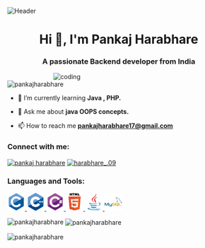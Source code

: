 ![Header](./https://github.com/PankajHarabhare/Pankaj-Harabhare/blob/main/github-header-image%20(2).png)
<h1 align="center">Hi 👋, I'm Pankaj Harabhare</h1>
<h3 align="center">A passionate Backend developer from India</h3>

<img align="right" alt="coding" width="400" src="https://www.bing.com/th/id/OGC.03a4a5f034bf0bafa661fd8a8aabedc8?pid=1.7&rurl=https%3a%2f%2fmedia1.giphy.com%2fmedia%2fqgQUggAC3Pfv687qPC%2fgiphy.gif&ehk=8zjBVxZbyZp4jkysj9A7rbiZFuX%2f3ygqFUSewIRojlI%3d">

<p align="left"> <img src="https://komarev.com/ghpvc/?username=pankajharabhare&label=Profile%20views&color=0e75b6&style=flat" alt="pankajharabhare" /> </p>

- 🌱 I’m currently learning **Java , PHP.**

- 💬 Ask me about **java OOPS concepts.**

- 📫 How to reach me **pankajharabhare17@gmail.com**

<h3 align="left">Connect with me:</h3>
<p align="left">
<a href="https://linkedin.com/in/pankaj harabhare" target="blank"><img align="center" src="https://raw.githubusercontent.com/rahuldkjain/github-profile-readme-generator/master/src/images/icons/Social/linked-in-alt.svg" alt="pankaj harabhare" height="30" width="40" /></a>
<a href="https://instagram.com/harabhare_.09" target="blank"><img align="center" src="https://raw.githubusercontent.com/rahuldkjain/github-profile-readme-generator/master/src/images/icons/Social/instagram.svg" alt="harabhare_.09" height="30" width="40" /></a>
</p>

<h3 align="left">Languages and Tools:</h3>
<p align="left"> <a href="https://www.cprogramming.com/" target="_blank" rel="noreferrer"> <img src="https://raw.githubusercontent.com/devicons/devicon/master/icons/c/c-original.svg" alt="c" width="40" height="40"/> </a> <a href="https://www.w3schools.com/cpp/" target="_blank" rel="noreferrer"> <img src="https://raw.githubusercontent.com/devicons/devicon/master/icons/cplusplus/cplusplus-original.svg" alt="cplusplus" width="40" height="40"/> </a> <a href="https://www.w3schools.com/cs/" target="_blank" rel="noreferrer"> <img src="https://raw.githubusercontent.com/devicons/devicon/master/icons/csharp/csharp-original.svg" alt="csharp" width="40" height="40"/> </a> <a href="https://www.w3.org/html/" target="_blank" rel="noreferrer"> <img src="https://raw.githubusercontent.com/devicons/devicon/master/icons/html5/html5-original-wordmark.svg" alt="html5" width="40" height="40"/> </a> <a href="https://www.java.com" target="_blank" rel="noreferrer"> <img src="https://raw.githubusercontent.com/devicons/devicon/master/icons/java/java-original.svg" alt="java" width="40" height="40"/> </a> <a href="https://www.mysql.com/" target="_blank" rel="noreferrer"> <img src="https://raw.githubusercontent.com/devicons/devicon/master/icons/mysql/mysql-original-wordmark.svg" alt="mysql" width="40" height="40"/> </a> </p>

<p><img align="left" src="https://github-readme-stats.vercel.app/api/top-langs?username=pankajharabhare&show_icons=true&locale=en&layout=compact" alt="pankajharabhare" /></p>

<p>&nbsp;<img align="center" src="https://github-readme-stats.vercel.app/api?username=pankajharabhare&show_icons=true&locale=en" alt="pankajharabhare" /></p>

<p><img align="center" src="https://github-readme-streak-stats.herokuapp.com/?user=pankajharabhare&" alt="pankajharabhare" /></p>
